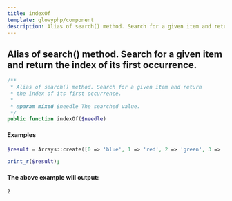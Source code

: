 ```yaml
---
title: indexOf
template: glowyphp/component
description: Alias of search() method. Search for a given item and return the index of its first occurrence.
---
```


<h2 class="font-normal text-lg">
Alias of search() method. Search for a given item and return the index of its first occurrence.
</h2>

```php
/**
 * Alias of search() method. Search for a given item and return
 * the index of its first occurrence.
 *
 * @param mixed $needle The searched value.
 */
public function indexOf($needle)
```

#### Examples

```php
$result = Arrays::create([0 => 'blue', 1 => 'red', 2 => 'green', 3 => 'red'])->indexOf('green');

print_r($result);
```

#### The above example will output:

```text
2
```
